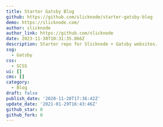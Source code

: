 ```yaml
---
title: Starter Gatsby Blog
github: https://github.com/slicknode/starter-gatsby-blog
demo: https://slicknode.com/
author: slicknode
author_link: https://github.com/slicknode
date: 2023-11-30T10:31:35.866Z
description: Starter repo for Slicknode + Gatsby websites.
ssg:
  - Gatsby
css:
  - SCSS
ui: []
cms: []
category:
  - Blog
draft: false
publish_date: '2020-11-20T17:36:42Z'
update_date: '2021-01-29T16:43:46Z'
github_star: 0
github_fork: 0
---
```

